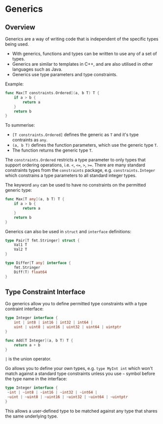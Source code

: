 # Generics

## Overview
Generics are a way of writing code that is independent of the specific types being used.

* With generics, functions and types can be written to use any of a set of types.
* Generics are similar to templates in C++, and are also utilised in other languages such as Java.
* Generics use type parameters and type constraints.

Example:
```go
func Max[T constraints.Ordered](a, b T) T {
    if a > b {
        return a
    }
    return b
}
```
To summerise:
* `[T constraints.Ordered]` defines the generic as `T` and it's type contraints as `any`.
* `(a, b T)` defines the function parameters, which use the generic type `T`.
* The function returns the generic type `T`.

The `constraints.Ordered` restricts a type parameter to only types that support ordering operations, i.e. `<`, `<=`, `>`, `>=`. There are many standard constraints types from the `constraints` package, e.g. `constraints.Integer` which constrains a type parameters to all standard integer types.

The keyword `any` can be used to have no constraints on the permitted generic type:
```go
func Max[T any](a, b T) T {
    if a > b {
        return a
    }
    return b
}
```

Generics can also be used in `struct` and `interface` definitions:
```go
type Pair[T fmt.Stringer] struct {
    Val1 T
    Val2 T
}

type Differ[T any] interface {
    fmt.Stringer
    Diff(T) float64
}
```

## Type Constraint Interface 
Go generics allow you to define permitted type constraints with a type contraint interface:
```go
type Integer interface {
    int | int8 | int16 | int32 | int64 |
    uint | uint8 | uint16 | uint32 | uint64 | uintptr
}

func Add[T Integer](a, b T) T {
    return a + b
}
```
`|` is the union operator.

Go allows you to define your own types, e.g. `type MyInt int` which won't match against a standard type constraints unless you use `~` symbol before the type name in the interface: 
```go
type Integer interface {
 ~int | ~int8 | ~int16 | ~int32 | ~int64 |
 ~uint | ~uint8 | ~uint16 | ~uint32 | ~uint64 | ~uintptr
}
```
This allows a user-defined type to be matched against any type that shares the same underlying type.
